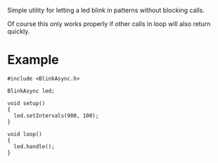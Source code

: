 Simple utility for letting a led blink in patterns without blocking calls.

Of course this only works properly if other calls in loop will also return quickly.

# Example #
```
#include <BlinkAsync.h>

BlinkAsync led;

void setup()
{
  led.setIntervals(900, 100);
}

void loop()
{
  led.handle();
}
```
